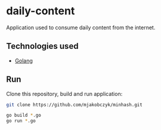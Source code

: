 # daily-content

Application used to consume daily content from the internet.

## Technologies used

* [Golang](https://golang.org/)

## Run

Clone this repository, build and run application:

```bash
git clone https://github.com/mjakobczyk/minhash.git
```

```bash
go build *.go
go run *.go
```